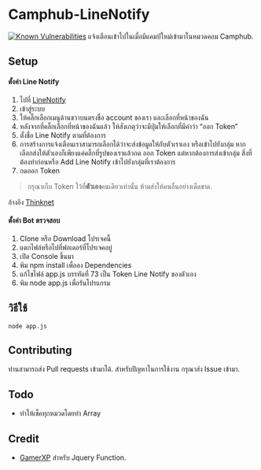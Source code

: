 # Camphub-LineNotify
[![Known Vulnerabilities](https://snyk.io/test/github/Holfz/CamphubNotify/badge.svg?targetFile=package.json)](https://snyk.io/test/github/Holfz/CamphubNotify?targetFile=package.json)
แจ้งเตือนเข้าไปในเมื่อมีแคมป์ใหม่เข้ามาในหมวดคอม Camphub.

## Setup

#### ตั้งค่า Line Notify

1. ไปที่ [LineNotify](https://notify-bot.line.me/th/)
2. เข้าสู่ระบบ
3. ให้คลิ๊กเลือกเมนูด้านขวาบนตรงชื่อ account ของเรา และเลือกที่หน้าของฉัน
4. หลังจากที่คลิ๊กเลือกที่หน้าของฉันแล้ว ให้สังเกตุว่าจะมีปุ่มให้เลือกที่มีคำว่า “ออก Token”
5. ตั้งชื่อ Line Notify ตามที่ต้องการ
6.  การสร้างการแจ้งเตือนเราสามารถเลือกได้ว่าจะส่งข้อมูลให้กับตัวเราเอง หรือเข้าไปยังกลุ่ม หากเลือกส่งให้ตัวเองก็เพียงแค่คลิ๊กที่รูปของเราแล้วกด ออก Token แต่หากต้องการส่งเข้ากลุ่ม สิ่งที่ต้องทำก่อนหรือ Add Line Notify เข้าไปยังกลุ่มที่เราต้องการ
7.  กดออก Token
>กรุณาเก็บ Token ไว้ที่**ตัวเอง**คนเดียวเท่านั้น ห้ามส่งให้คนอื่นอย่างเด็ดขาด.

อ้างอิง [Thinknet](https://engineering.thinknet.co.th/%E0%B8%AA%E0%B8%A3%E0%B9%89%E0%B8%B2%E0%B8%87%E0%B8%81%E0%B8%B2%E0%B8%A3%E0%B9%81%E0%B8%88%E0%B9%89%E0%B8%87%E0%B9%80%E0%B8%95%E0%B8%B7%E0%B8%AD%E0%B8%99%E0%B8%94%E0%B9%89%E0%B8%A7%E0%B8%A2-line-notify-670f9b20ac27)

#### ตั้งค่า Bot ตรวจสอบ

1. Clone หรือ Download โปรเจคนี้
2. แตกไฟล์หรือไปที่ฟอเดอร์ที่โปรเจคอยู่
3. เปิด Console ขึ้นมา
4. พิม npm install เพื่อลง Dependencies
5. แก้ไขไฟล์ app.js บรรทัดที่ 73 เป็น Token Line Notify ของตัวเอง
6. พิม node app.js เพื่อรันโปรแกรม

## วิธีใช้
```
node app.js
```

## Contributing
ท่านสามารถส่ง Pull requests เข้ามาได้. สำหรับปัญหาในการใช้งาน กรุณาส่ง Issue เข้ามา.

## Todo

 - ทำให้เช็คทุกหมวดโดยทำ Array

## Credit

 - [GamerXP](http://www.gamerxp.in.th/) สำหรับ Jquery Function.
